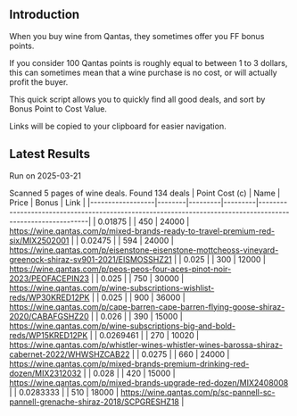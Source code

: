 ## Introduction

When you buy wine from Qantas, they sometimes offer you FF bonus points. 

If you consider 100 Qantas points is roughly equal to between 1 to 3 dollars, this can sometimes mean that a wine purchase is no cost, or will actually profit the buyer.

This quick script allows you to quickly find all good deals, and sort by Bonus Point to Cost Value.

Links will be copied to your clipboard for easier navigation.

## Latest Results

Run on 2025-03-21

Scanned 5 pages of wine deals.
Found 134 deals
|   Point Cost (c) | Name   |   Price |   Bonus | Link                                                                                                       |
|------------------|--------|---------|---------|------------------------------------------------------------------------------------------------------------|
|        0.01875   |        |     450 |   24000 | https://wine.qantas.com/p/mixed-brands-ready-to-travel-premium-red-six/MIX2502001                          |
|        0.02475   |        |     594 |   24000 | https://wine.qantas.com/p/eisenstone-eisenstone-mottcheoss-vineyard-greenock-shiraz-sv901-2021/EISMOSSHZ21 |
|        0.025     |        |     300 |   12000 | https://wine.qantas.com/p/peos-peos-four-aces-pinot-noir-2023/PEOFACEPIN23                                 |
|        0.025     |        |     750 |   30000 | https://wine.qantas.com/p/wine-subscriptions-wishlist-reds/WP30KRED12PK                                    |
|        0.025     |        |     900 |   36000 | https://wine.qantas.com/p/cape-barren-cape-barren-flying-goose-shiraz-2020/CABAFGSHZ20                     |
|        0.026     |        |     390 |   15000 | https://wine.qantas.com/p/wine-subscriptions-big-and-bold-reds/WP15KRED12PK                                |
|        0.0269461 |        |     270 |   10020 | https://wine.qantas.com/p/whistler-wines-whistler-wines-barossa-shiraz-cabernet-2022/WHWSHZCAB22           |
|        0.0275    |        |     660 |   24000 | https://wine.qantas.com/p/mixed-brands-premium-drinking-red-dozen/MIX2312032                               |
|        0.028     |        |     420 |   15000 | https://wine.qantas.com/p/mixed-brands-upgrade-red-dozen/MIX2408008                                        |
|        0.0283333 |        |     510 |   18000 | https://wine.qantas.com/p/sc-pannell-sc-pannell-grenache-shiraz-2018/SCPGRESHZ18                           |

